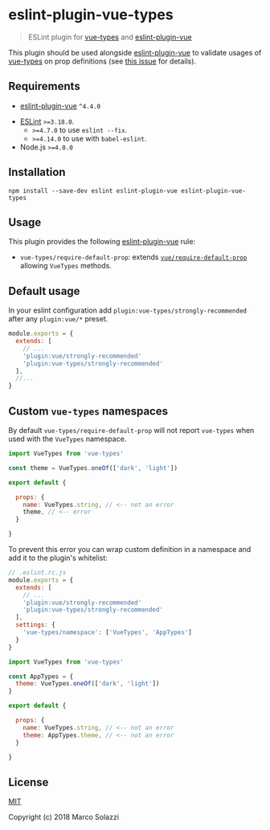 # eslint-plugin-vue-types

> ESLint plugin for [vue-types](https://github.com/dwightjack/vue-types) and [eslint-plugin-vue](https://github.com/vuejs/eslint-plugin-vue)

This plugin should be used alongside [eslint-plugin-vue](https://github.com/vuejs/eslint-plugin-vue) to validate usages of [vue-types](https://github.com/dwightjack/vue-types) on prop definitions (see [this issue](https://github.com/dwightjack/vue-types/issues/29) for details).

## Requirements

* [eslint-plugin-vue](https://github.com/vuejs/eslint-plugin-vue) `^4.4.0`
- [ESLint](http://eslint.org/) `>=3.18.0`.
  - `>=4.7.0` to use `eslint --fix`.
  - `>=4.14.0` to use with `babel-eslint`.
- Node.js `>=4.0.0`

## Installation

```
npm install --save-dev eslint eslint-plugin-vue eslint-plugin-vue-types
```

## Usage

This plugin provides the following [eslint-plugin-vue](https://github.com/vuejs/eslint-plugin-vue) rule:

* `vue-types/require-default-prop`: extends [`vue/require-default-prop`](https://github.com/vuejs/eslint-plugin-vue/blob/master/docs/rules/require-default-prop.md) allowing `VueTypes` methods.

## Default usage

In your eslint configuration add `plugin:vue-types/strongly-recommended` after any `plugin:vue/*` preset.

```js
module.exports = {
  extends: [
    // ...
    'plugin:vue/strongly-recommended'
    'plugin:vue-types/strongly-recommended'
  ],
  //...
}
```

## Custom `vue-types` namespaces

By default `vue-types/require-default-prop` will not report `vue-types` when used with the `VueTypes` namespace.

```js
import VueTypes from 'vue-types'

const theme = VueTypes.oneOf(['dark', 'light'])

export default {

  props: {
    name: VueTypes.string, // <-- not an error
    theme, // <-- error
  }

}
```

To prevent this error you can wrap custom definition in a namespace and add it to the plugin's whitelist:

```js
// .eslint.rc.js
module.exports = {
  extends: [
    // ...
    'plugin:vue/strongly-recommended'
    'plugin:vue-types/strongly-recommended'
  ],
  settings: {
    'vue-types/namespace': ['VueTypes', 'AppTypes']
  }
}
```

```js
import VueTypes from 'vue-types'

const AppTypes = {
  theme: VueTypes.oneOf(['dark', 'light'])
}

export default {

  props: {
    name: VueTypes.string, // <-- not an error
    theme: AppTypes.theme, // <-- not an error
  }

}
```

## License

[MIT](http://opensource.org/licenses/MIT)

Copyright (c) 2018 Marco Solazzi
